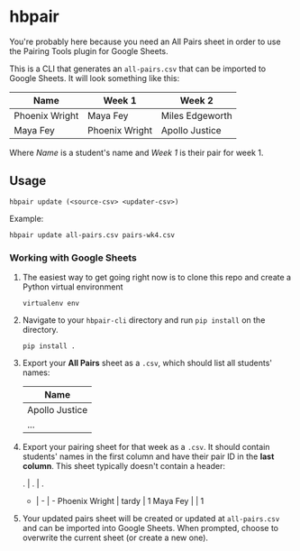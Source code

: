 # hbpair
You're probably here because you need an All Pairs sheet in order to use the
Pairing Tools plugin for Google Sheets.

This is a CLI that generates an `all-pairs.csv` that can be imported to Google
Sheets. It will look something like this:

Name | Week 1 | Week 2
---- | ------ | ------
Phoenix Wright | Maya Fey | Miles Edgeworth
Maya Fey | Phoenix Wright | Apollo Justice

Where *Name* is a student's name and *Week 1* is their pair for week 1.

## Usage
```
hbpair update (<source-csv> <updater-csv>)
```

Example:
```
hbpair update all-pairs.csv pairs-wk4.csv
```

### Working with Google Sheets
1. The easiest way to get going right now is to clone this repo and create
   a Python virtual environment

   ```
   virtualenv env
   ```
2. Navigate to your `hbpair-cli` directory and run `pip install` on the
   directory.

   ```
   pip install .
   ```
3. Export your **All Pairs** sheet as a `.csv`, which should list all students'
   names:

   Name |
   ---- |
   Apollo Justice |
   ... |
4. Export your pairing sheet for that week as a `.csv`. It should contain
   students' names in the first column and have their pair ID in the **last
   column**. This sheet typically doesn't contain a header:

   . | . | .   
   - | - | -
   Phoenix Wright | tardy | 1
   Maya Fey | | 1
5. Your updated pairs sheet will be created or updated at `all-pairs.csv` and
   can be imported into Google Sheets. When prompted, choose to overwrite
   the current sheet (or create a new one).

